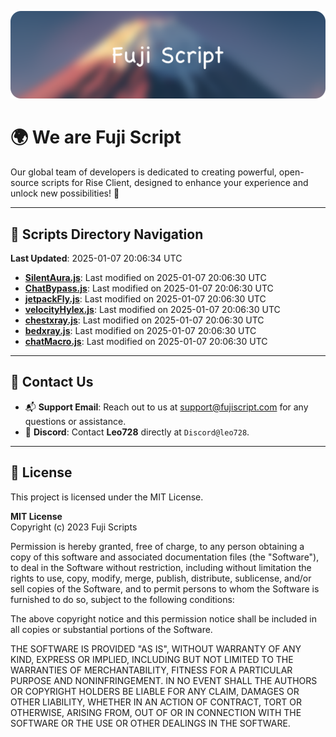 ![Banner](.github/b.webp)

# 🌍 **We are Fuji Script**

Our global team of developers is dedicated to creating powerful, open-source scripts for Rise Client, designed to enhance your experience and unlock new possibilities! 🌟

---
<!-- SCRIPTS_NAVIGATION_START -->
## 📂 **Scripts Directory Navigation**

**Last Updated**: 2025-01-07 20:06:34 UTC

- **[SilentAura.js](scripts/SilentAura.js)**: Last modified on 2025-01-07 20:06:30 UTC
- **[ChatBypass.js](scripts/ChatBypass.js)**: Last modified on 2025-01-07 20:06:30 UTC
- **[jetpackFly.js](scripts/jetpackFly.js)**: Last modified on 2025-01-07 20:06:30 UTC
- **[velocityHylex.js](scripts/velocityHylex.js)**: Last modified on 2025-01-07 20:06:30 UTC
- **[chestxray.js](scripts/chestxray.js)**: Last modified on 2025-01-07 20:06:30 UTC
- **[bedxray.js](scripts/bedxray.js)**: Last modified on 2025-01-07 20:06:30 UTC
- **[chatMacro.js](scripts/chatMacro.js)**: Last modified on 2025-01-07 20:06:30 UTC

<!-- SCRIPTS_NAVIGATION_END -->

---

## 💬 **Contact Us**  
- 📬 **Support Email**: Reach out to us at [support@fujiscript.com](mailto:support@fujiscript.com) for any questions or assistance.  
- 💬 **Discord**: Contact **Leo728** directly at `Discord@leo728`.

---

## 📜 **License**

This project is licensed under the MIT License.  

**MIT License**  
Copyright (c) 2023 Fuji Scripts  

Permission is hereby granted, free of charge, to any person obtaining a copy of this software and associated documentation files (the "Software"), to deal in the Software without restriction, including without limitation the rights to use, copy, modify, merge, publish, distribute, sublicense, and/or sell copies of the Software, and to permit persons to whom the Software is furnished to do so, subject to the following conditions:  

The above copyright notice and this permission notice shall be included in all copies or substantial portions of the Software.  

THE SOFTWARE IS PROVIDED "AS IS", WITHOUT WARRANTY OF ANY KIND, EXPRESS OR IMPLIED, INCLUDING BUT NOT LIMITED TO THE WARRANTIES OF MERCHANTABILITY, FITNESS FOR A PARTICULAR PURPOSE AND NONINFRINGEMENT. IN NO EVENT SHALL THE AUTHORS OR COPYRIGHT HOLDERS BE LIABLE FOR ANY CLAIM, DAMAGES OR OTHER LIABILITY, WHETHER IN AN ACTION OF CONTRACT, TORT OR OTHERWISE, ARISING FROM, OUT OF OR IN CONNECTION WITH THE SOFTWARE OR THE USE OR OTHER DEALINGS IN THE SOFTWARE.  
